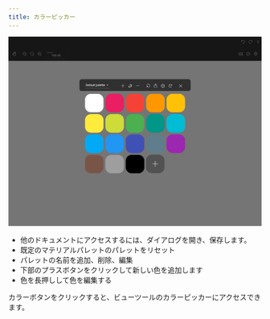 ```yaml
---
title: カラーピッカー
---
```


![カラーピッカー](color_picker.png)

* 他のドキュメントにアクセスするには、ダイアログを開き、保存します。
* 既定のマテリアルパレットのパレットをリセット
* パレットの名前を追加、削除、編集
* 下部のプラスボタンをクリックして新しい色を追加します
* 色を長押しして色を編集する

カラーボタンをクリックすると、ビューツールのカラーピッカーにアクセスできます。
